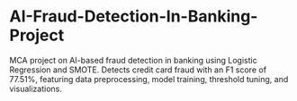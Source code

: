 # AI-Fraud-Detection-In-Banking-Project
MCA project on AI-based fraud detection in banking using Logistic Regression and SMOTE. Detects credit card fraud with an F1 score of 77.51%, featuring data preprocessing, model training, threshold tuning, and visualizations.
